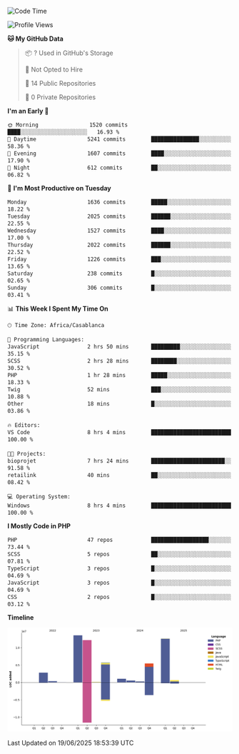 <!--START_SECTION:waka-->
![Code Time](http://img.shields.io/badge/Code%20Time-6%2C193%20hrs%2056%20mins-blue)

![Profile Views](http://img.shields.io/badge/Profile%20Views-0-blue)

**🐱 My GitHub Data** 

> 📦 ? Used in GitHub's Storage 
 > 
> 🚫 Not Opted to Hire
 > 
> 📜 14 Public Repositories 
 > 
> 🔑 0 Private Repositories 
 > 
**I'm an Early 🐤** 

```text
🌞 Morning                1520 commits        ████░░░░░░░░░░░░░░░░░░░░░   16.93 % 
🌆 Daytime                5241 commits        ███████████████░░░░░░░░░░   58.36 % 
🌃 Evening                1607 commits        ████░░░░░░░░░░░░░░░░░░░░░   17.90 % 
🌙 Night                  612 commits         ██░░░░░░░░░░░░░░░░░░░░░░░   06.82 % 
```
📅 **I'm Most Productive on Tuesday** 

```text
Monday                   1636 commits        █████░░░░░░░░░░░░░░░░░░░░   18.22 % 
Tuesday                  2025 commits        ██████░░░░░░░░░░░░░░░░░░░   22.55 % 
Wednesday                1527 commits        ████░░░░░░░░░░░░░░░░░░░░░   17.00 % 
Thursday                 2022 commits        ██████░░░░░░░░░░░░░░░░░░░   22.52 % 
Friday                   1226 commits        ███░░░░░░░░░░░░░░░░░░░░░░   13.65 % 
Saturday                 238 commits         █░░░░░░░░░░░░░░░░░░░░░░░░   02.65 % 
Sunday                   306 commits         █░░░░░░░░░░░░░░░░░░░░░░░░   03.41 % 
```


📊 **This Week I Spent My Time On** 

```text
🕑︎ Time Zone: Africa/Casablanca

💬 Programming Languages: 
JavaScript               2 hrs 50 mins       █████████░░░░░░░░░░░░░░░░   35.15 % 
SCSS                     2 hrs 28 mins       ████████░░░░░░░░░░░░░░░░░   30.52 % 
PHP                      1 hr 28 mins        █████░░░░░░░░░░░░░░░░░░░░   18.33 % 
Twig                     52 mins             ███░░░░░░░░░░░░░░░░░░░░░░   10.88 % 
Other                    18 mins             █░░░░░░░░░░░░░░░░░░░░░░░░   03.86 % 

🔥 Editors: 
VS Code                  8 hrs 4 mins        █████████████████████████   100.00 % 

🐱‍💻 Projects: 
bioprojet                7 hrs 24 mins       ███████████████████████░░   91.58 % 
retailink                40 mins             ██░░░░░░░░░░░░░░░░░░░░░░░   08.42 % 

💻 Operating System: 
Windows                  8 hrs 4 mins        █████████████████████████   100.00 % 
```

**I Mostly Code in PHP** 

```text
PHP                      47 repos            ██████████████████░░░░░░░   73.44 % 
SCSS                     5 repos             ██░░░░░░░░░░░░░░░░░░░░░░░   07.81 % 
TypeScript               3 repos             █░░░░░░░░░░░░░░░░░░░░░░░░   04.69 % 
JavaScript               3 repos             █░░░░░░░░░░░░░░░░░░░░░░░░   04.69 % 
CSS                      2 repos             █░░░░░░░░░░░░░░░░░░░░░░░░   03.12 % 
```



**Timeline**

![Lines of Code chart](https://raw.githubusercontent.com/tahar-elgunaoui/tahar-elgunaoui/main/assets/bar_graph.png)


 Last Updated on 19/06/2025 18:53:39 UTC
<!--END_SECTION:waka-->
